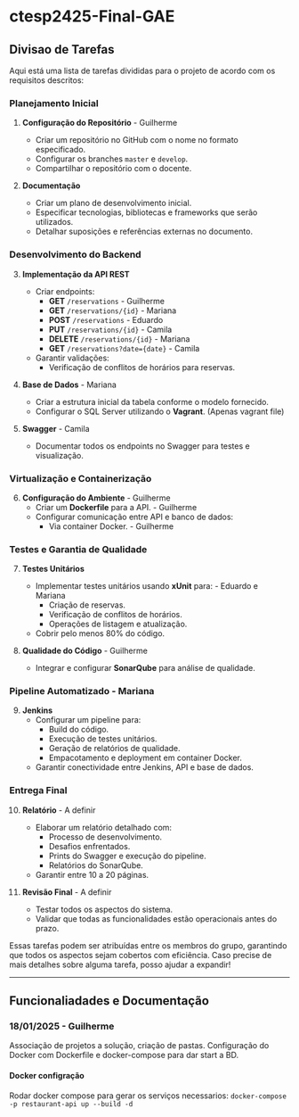 # ctesp2425-Final-GAE

## Divisao de Tarefas
Aqui está uma lista de tarefas divididas para o projeto de acordo com os requisitos descritos:

### **Planejamento Inicial**

1. **Configuração do Repositório** - Guilherme

   - Criar um repositório no GitHub com o nome no formato especificado.
   - Configurar os branches `master` e `develop`.
   - Compartilhar o repositório com o docente.

2. **Documentação**

   - Criar um plano de desenvolvimento inicial.
   - Especificar tecnologias, bibliotecas e frameworks que serão utilizados.
   - Detalhar suposições e referências externas no documento.


### **Desenvolvimento do Backend**

3. **Implementação da API REST**

   - Criar endpoints:
     - **GET** `/reservations` - Guilherme
     - **GET** `/reservations/{id}` - Mariana
     - **POST** `/reservations` - Eduardo
     - **PUT** `/reservations/{id}` - Camila
     - **DELETE** `/reservations/{id}` - Mariana
     - **GET** `/reservations?date={date}` - Camila
   - Garantir validações:
     - Verificação de conflitos de horários para reservas.

4. **Base de Dados** - Mariana
   - Criar a estrutura inicial da tabela conforme o modelo fornecido.
   - Configurar o SQL Server utilizando o **Vagrant**. (Apenas vagrant file)

5. **Swagger** - Camila
   - Documentar todos os endpoints no Swagger para testes e visualização.


### **Virtualização e Containerização**
6. **Configuração do Ambiente** - Guilherme
   - Criar um **Dockerfile** para a API. - Guilherme
   - Configurar comunicação entre API e banco de dados:
     - Via container Docker. - Guilherme


### **Testes e Garantia de Qualidade**
7. **Testes Unitários**
   - Implementar testes unitários usando **xUnit** para: - Eduardo e Mariana
     - Criação de reservas.
     - Verificação de conflitos de horários.
     - Operações de listagem e atualização.
   - Cobrir pelo menos 80% do código.

8. **Qualidade do Código** - Guilherme
   - Integrar e configurar **SonarQube** para análise de qualidade.


### **Pipeline Automatizado** - Mariana
9. **Jenkins**
   - Configurar um pipeline para:
     - Build do código.
     - Execução de testes unitários.
     - Geração de relatórios de qualidade.
     - Empacotamento e deployment em container Docker.
   - Garantir conectividade entre Jenkins, API e base de dados.


### **Entrega Final**

10. **Relatório** - A definir
    - Elaborar um relatório detalhado com:
      - Processo de desenvolvimento.
      - Desafios enfrentados.
      - Prints do Swagger e execução do pipeline.
      - Relatórios do SonarQube.
    - Garantir entre 10 a 20 páginas.

11. **Revisão Final** - A definir
    - Testar todos os aspectos do sistema.
    - Validar que todas as funcionalidades estão operacionais antes do prazo.

Essas tarefas podem ser atribuídas entre os membros do grupo, garantindo que todos os aspectos sejam cobertos com eficiência. Caso precise de mais detalhes sobre alguma tarefa, posso ajudar a expandir!

---

## Funcionaliadades e Documentação

### 18/01/2025 - Guilherme
Associação de projetos a solução, criação de pastas.
Configuração do Docker com Dockerfile e docker-compose para dar start a BD.

#### Docker configração
Rodar docker compose para gerar os serviços necessarios: 
`docker-compose -p restaurant-api up --build -d`